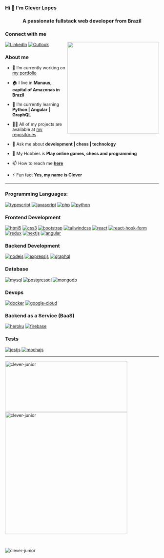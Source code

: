 ### Hi 👋 I'm [Clever Lopes](https://clever-junior.github.io)

<h3 align="center">A passionate fullstack web developer from Brazil</h3>

### Connect with me

<p align="left">
 <a href="https://www.linkedin.com/in/clever-lopes/"><img alt="LinkedIn" src="https://img.shields.io/badge/LinkedIn-0077B5?style=for-the-badge&logo=linkedin&logoColor=white" /></a>
 <a href="tkclever.junior@gmail.com"> <img alt="Outlook" src="https://img.shields.io/badge/Microsoft_Outlook-0078D4?style=for-the-badge&logo=microsoft-outlook&logoColor=white" /></a>
 <img align="right" src="https://media0.giphy.com/media/qgQUggAC3Pfv687qPC/giphy.gif" height="300px"/>
</p>



### About me

- 🔭 I’m currently working on [my portfolio](https://clever-junior.github.io/)

- 🏠 I live in **Manaus, capital of Amazonas in Brazil**

- 🌱 I’m currently learning **Python | Angular | GraphQL**

- 👨‍💻 All of my projects are available at [my repositories](https://github.com/clever-junior?tab=repositories)

- 💬 Ask me about **development | chess | technology**

- 👾 My Hobbies is **Play online games, chess and programming** 

- 📫 How to reach me [**here**](tk_clever.junior@outlook.com)

- ⚡ Fun fact **Yes, my name is Clever**

<hr/>

<h3 align="left">Programming Languages:</h3>
<p>
 <a href="https://www.typescriptlang.org/" target="_blank" rel="noreferrer"><img src="https://img.shields.io/badge/typescript-%23007ACC.svg?style=for-the-badge&logo=typescript&logoColor=white" alt="typescript"/></a>
 <a href="https://developer.mozilla.org/pt-BR/docs/Web/JavaScript" target="_blank" rel="noreferrer"><img src="https://img.shields.io/badge/javascript-%23323330.svg?style=for-the-badge&logo=javascript&logoColor=%23F7DF1E" alt="javascript"/></a>
 <a href="https://www.php.net/docs.php" target="_blank" rel="noreferrer"><img src="https://img.shields.io/badge/php-%23777BB4.svg?style=for-the-badge&logo=php&logoColor=white" alt="php"/></a>
 <a href="https://docs.python.org/3/" target="_blank" rel="noreferrer"><img src="https://img.shields.io/badge/python-3670A0?style=for-the-badge&logo=python&logoColor=ffdd54" alt="python"/></a>
</p>

<h3>Frontend Development</h3>
<p>
 <a href="https://developer.mozilla.org/pt-BR/docs/Web/HTML" target="_blank" rel="noreferrer"><img src="https://img.shields.io/badge/html5-%23E34F26.svg?style=for-the-badge&logo=html5&logoColor=white" alt="html5"/></a>
 <a href="https://developer.mozilla.org/pt-BR/docs/Web/CSS" target="_blank" rel="noreferrer"><img src="https://img.shields.io/badge/css3-%231572B6.svg?style=for-the-badge&logo=css3&logoColor=white" alt="css3"/></a>
 <a href="https://getbootstrap.com/" target="_blank" rel="noreferrer"><img src="https://img.shields.io/badge/bootstrap-%23563D7C.svg?style=for-the-badge&logo=bootstrap&logoColor=white" alt="bootstrap"/></a>
 <a href="https://tailwindcss.com/" target="_blank" rel="noreferrer"><img src="https://img.shields.io/badge/tailwindcss-%2338B2AC.svg?style=for-the-badge&logo=tailwind-css&logoColor=white" alt="tailwindcss"/></a>
 <a href="https://reactjs.org/" target="_blank" rel="noreferrer"><img src="https://img.shields.io/badge/react-%2320232a.svg?style=for-the-badge&logo=react&logoColor=%2361DAFB" alt="react"/></a>
 <a href="https://react-hook-form.com/" target="_blank" rel="noreferrer"><img src="https://img.shields.io/badge/React%20Hook%20Form-%23EC5990.svg?style=for-the-badge&logo=reacthookform&logoColor=white" alt="react-hook-form"/></a>
 <a href="https://redux.js.org/" target="_blank" rel="noreferrer"><img src="https://img.shields.io/badge/redux-%23593d88.svg?style=for-the-badge&logo=redux&logoColor=white" alt="redux"/></a>
 <a href="https://nextjs.org/" target="_blank" rel="noreferrer"><img src="https://img.shields.io/badge/Next-black?style=for-the-badge&logo=next.js&logoColor=white" alt="nextjs"/></a>
 <a href="https://angular.io/" target="_blank" rel="noreferrer"><img src="https://img.shields.io/badge/angular-%23DD0031.svg?style=for-the-badge&logo=angular&logoColor=white" alt="angular"/></a>
    
</p>

<h3>Backend Development</h3>
<p>
 <a href="https://nodejs.org/en/" target="_blank" rel="noreferrer"><img src="https://img.shields.io/badge/node.js-6DA55F?style=for-the-badge&logo=node.js&logoColor=white" alt="nodejs"/></a>
 <a href="https://expressjs.com/pt-br/" target="_blank" rel="noreferrer"><img src="https://img.shields.io/badge/express.js-%23404d59.svg?style=for-the-badge&logo=express&logoColor=%2361DAFB" alt="expressjs"/></a>
 <a href="https://graphql.org/" target="_blank" rel="noreferrer"><img src="https://img.shields.io/badge/-GraphQL-E10098?style=for-the-badge&logo=graphql&logoColor=white" alt="graphql"/></a>
</p>

<h3>Database</h3>
<p>
 <a href="https://www.mysql.com/" target="_blank" rel="noreferrer"><img src="https://img.shields.io/badge/mysql-%2300f.svg?style=for-the-badge&logo=mysql&logoColor=white" alt="mysql"/></a>
 <a href="https://www.postgresql.org/" target="_blank" rel="noreferrer"><img src="https://img.shields.io/badge/postgres-%23316192.svg?style=for-the-badge&logo=postgresql&logoColor=white" alt="postgressql"/></a>
 <a href="https://www.mongodb.com/" target="_blank" rel="noreferrer"><img src="https://img.shields.io/badge/MongoDB-%234ea94b.svg?style=for-the-badge&logo=mongodb&logoColor=white" alt="mongodb"/></a>
</p>

<h3>Devops</h3>
<p>
 <a href="https://docs.docker.com/" target="_blank" rel="noreferrer"><img src="https://img.shields.io/badge/docker-%230db7ed.svg?style=for-the-badge&logo=docker&logoColor=white" alt="docker"/></a>
<a href="https://cloud.google.com/?utm_source=bing&utm_medium=cpc&utm_campaign=latam-BR-all-pt-dr-BKWS-all-all-trial-p-dr-1011454-LUAC0016488&utm_content=text-ad-none-any-DEV_c-CRE_-ADGP_Hybrid%20%7C%20BKWS%20-%20MIX%20%7C%20Txt%20~%20GCP_General-KWID_43700067403163469-kwd-78203120071736%3Aloc-20&utm_term=KW_Google%20Cloud-ST_Google%20Cloud&gclid=818668e655e61a652ea50b36eb966ad7&gclsrc=3p.ds" target="_blank" rel="noreferrer"><img src="https://img.shields.io/badge/GoogleCloud-%234285F4.svg?style=for-the-badge&logo=google-cloud&logoColor=white" alt="google-cloud"/></a>
</p>

<h3>Backend as a Service (BaaS)</h3>
<p>
<a href="https://dashboard.heroku.com/" target="_blank" rel="noreferrer"><img src="https://img.shields.io/badge/heroku-%23430098.svg?style=for-the-badge&logo=heroku&logoColor=white" alt="heroku"/></a>
<a href="https://firebase.google.com/docs?gclid=CjwKCAiAoL6eBhA3EiwAXDom5r3l3dj5PX6DBWApziibVt3xxwxhNXDbBCF1nna2RzsEFYLv07xLGhoCOw0QAvD_BwE&gclsrc=aw.ds" target="_blank" rel="noreferrer"><img src="https://img.shields.io/badge/Firebase-039BE5?style=for-the-badge&logo=Firebase&logoColor=white" alt="firebase"/></a>
</p>

<h3>Tests</h3>
<p>
 <a href="https://jestjs.io/pt-BR/" target="_blank" rel="noreferrer"><img src="https://img.shields.io/badge/-jest-%23C21325?style=for-the-badge&logo=jest&logoColor=white" alt="jestjs"/></a>
<a href="https://mochajs.org/" target="_blank" rel="noreferrer"><img src="https://img.shields.io/badge/-mocha-%238D6748?style=for-the-badge&logo=mocha&logoColor=white" alt="mochajs"/></a>
</p>

<hr/>

<p>
  <img align="left" height="167px" width="400px" src="https://github-readme-stats.vercel.app/api/top-langs?username=clever-junior&show_icons=true&locale=en&layout=compact" alt="clever-junior" />
  &nbsp;
  <img align="center" heigth="167px" width="400px" src="https://github-readme-stats.vercel.app/api?username=clever-junior&show_icons=true&locale=en" alt="clever-junior" />
</p>

<br/>

<p align="left"> <img src="https://komarev.com/ghpvc/?username=clever-junior&label=Profile%20views&color=0e75b6&style=flat" alt="clever-junior" /> </p>
